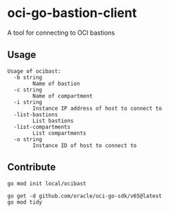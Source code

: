 # oci-go-bastion-client
A tool for connecting to OCI bastions

## Usage
```
Usage of ocibast:
  -b string
    	Name of bastion
  -c string
    	Name of compartment
  -i string
    	Instance IP address of host to connect to
  -list-bastions
    	List bastions
  -list-compartments
    	List compartments
  -o string
    	Instance ID of host to connect to
```

## Contribute

```
go mod init local/ocibast
```

```
go get -d github.com/oracle/oci-go-sdk/v65@latest
go mod tidy
```

